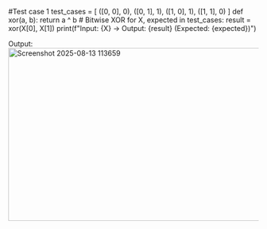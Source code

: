 
#Test case 1
test_cases = [
    ([0, 0], 0),
    ([0, 1], 1),
    ([1, 0], 1),
    ([1, 1], 0)
]
def xor(a, b):
    return a ^ b  # Bitwise XOR
for X, expected in test_cases: 
    result = xor(X[0], X[1])
    print(f"Input: {X} -> Output: {result} (Expected: {expected})")















Output:
<img width="658" height="348" alt="Screenshot 2025-08-13 113659" src="https://github.com/user-attachments/assets/838b2c08-b1e4-4945-a149-59175f2450c3" />
